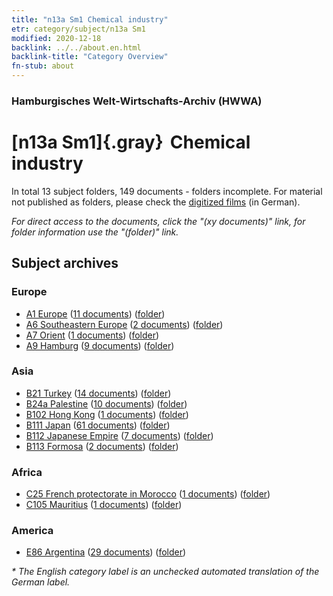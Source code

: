```yaml
---
title: "n13a Sm1 Chemical industry"
etr: category/subject/n13a Sm1
modified: 2020-12-18
backlink: ../../about.en.html
backlink-title: "Category Overview"
fn-stub: about
---
```


### Hamburgisches Welt-Wirtschafts-Archiv (HWWA)
# [n13a Sm1]{.gray}&#8201; Chemical industry&#160; 





In total 13 subject folders, 149 documents - folders incomplete.
For material not published as folders, please check the [digitized films](/film/h1_sh) (in German).

_For direct access to the documents, click the "(xy documents)" link, for folder information use the "(folder)" link._

## Subject archives



### Europe

- [A1 Europe](../../../geo/about.en.html#A1) (<a href="https://dfg-viewer.de/show/?tx_dlf[id]=https://pm20.zbw.eu/mets/sh/1408xx/140892/1451xx/145117/public.mets.en.xml" target="_blank">11 documents</a>) ([folder](http://purl.org/pressemappe20/folder/sh/140892,145117))
- [A6 Southeastern Europe](../../../geo/about.en.html#A6) (<a href="https://dfg-viewer.de/show/?tx_dlf[id]=https://pm20.zbw.eu/mets/sh/1409xx/140900/1451xx/145117/public.mets.en.xml" target="_blank">2 documents</a>) ([folder](http://purl.org/pressemappe20/folder/sh/140900,145117))
- [A7 Orient](../../../geo/about.en.html#A7) (<a href="https://dfg-viewer.de/show/?tx_dlf[id]=https://pm20.zbw.eu/mets/sh/1409xx/140902/1451xx/145117/public.mets.en.xml" target="_blank">1 documents</a>) ([folder](http://purl.org/pressemappe20/folder/sh/140902,145117))
- [A9 Hamburg](../../../geo/about.en.html#A9) (<a href="https://dfg-viewer.de/show/?tx_dlf[id]=https://pm20.zbw.eu/mets/sh/1409xx/140905/1451xx/145117/public.mets.en.xml" target="_blank">9 documents</a>) ([folder](http://purl.org/pressemappe20/folder/sh/140905,145117))

### Asia

- [B21 Turkey](../../../geo/about.en.html#B21) (<a href="https://dfg-viewer.de/show/?tx_dlf[id]=https://pm20.zbw.eu/mets/sh/1411xx/141111/1451xx/145117/public.mets.en.xml" target="_blank">14 documents</a>) ([folder](http://purl.org/pressemappe20/folder/sh/141111,145117))
- [B24a Palestine](../../../geo/about.en.html#B24a) (<a href="https://dfg-viewer.de/show/?tx_dlf[id]=https://pm20.zbw.eu/mets/sh/1411xx/141115/1451xx/145117/public.mets.en.xml" target="_blank">10 documents</a>) ([folder](http://purl.org/pressemappe20/folder/sh/141115,145117))
- [B102 Hong Kong](../../../geo/about.en.html#B102) (<a href="https://dfg-viewer.de/show/?tx_dlf[id]=https://pm20.zbw.eu/mets/sh/1412xx/141268/1451xx/145117/public.mets.en.xml" target="_blank">1 documents</a>) ([folder](http://purl.org/pressemappe20/folder/sh/141268,145117))
- [B111 Japan](../../../geo/about.en.html#B111) (<a href="https://dfg-viewer.de/show/?tx_dlf[id]=https://pm20.zbw.eu/mets/sh/1412xx/141272/1451xx/145117/public.mets.en.xml" target="_blank">61 documents</a>) ([folder](http://purl.org/pressemappe20/folder/sh/141272,145117))
- [B112 Japanese Empire](../../../geo/about.en.html#B112) (<a href="https://dfg-viewer.de/show/?tx_dlf[id]=https://pm20.zbw.eu/mets/sh/1412xx/141273/1451xx/145117/public.mets.en.xml" target="_blank">7 documents</a>) ([folder](http://purl.org/pressemappe20/folder/sh/141273,145117))
- [B113 Formosa](../../../geo/about.en.html#B113) (<a href="https://dfg-viewer.de/show/?tx_dlf[id]=https://pm20.zbw.eu/mets/sh/1412xx/141274/1451xx/145117/public.mets.en.xml" target="_blank">2 documents</a>) ([folder](http://purl.org/pressemappe20/folder/sh/141274,145117))

### Africa

- [C25 French protectorate in Morocco](../../../geo/about.en.html#C25) (<a href="https://dfg-viewer.de/show/?tx_dlf[id]=https://pm20.zbw.eu/mets/sh/1413xx/141358/1451xx/145117/public.mets.en.xml" target="_blank">1 documents</a>) ([folder](http://purl.org/pressemappe20/folder/sh/141358,145117))
- [C105 Mauritius](../../../geo/about.en.html#C105) (<a href="https://dfg-viewer.de/show/?tx_dlf[id]=https://pm20.zbw.eu/mets/sh/1414xx/141469/1451xx/145117/public.mets.en.xml" target="_blank">1 documents</a>) ([folder](http://purl.org/pressemappe20/folder/sh/141469,145117))

### America

- [E86 Argentina](../../../geo/about.en.html#E86) (<a href="https://dfg-viewer.de/show/?tx_dlf[id]=https://pm20.zbw.eu/mets/sh/1416xx/141692/1451xx/145117/public.mets.en.xml" target="_blank">29 documents</a>) ([folder](http://purl.org/pressemappe20/folder/sh/141692,145117))


_* The English category label is an unchecked automated translation of the German label._

